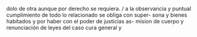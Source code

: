 dolo de otra aunque por derecho se requiera. / a la observancia y puntual cumplimiento de todo lo relacionado se obliga con super- sona y bienes habitados y por haber con el poder de justicias as- mision de cuerpo y renunciación de leyes del caso cura general y